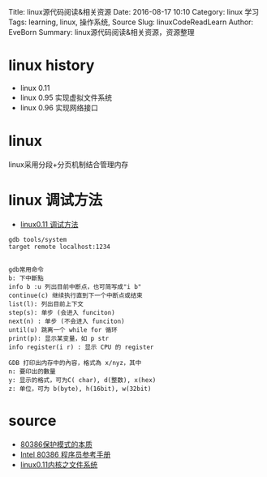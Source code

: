 Title: linux源代码阅读&相关资源
Date: 2016-08-17 10:10
Category: linux 学习
Tags: learning, linux, 操作系统, Source
Slug: linuxCodeReadLearn
Author: EveBorn
Summary: linux源代码阅读&相关资源，资源整理

# linux history

* linux 0.11
* linux 0.95    实现虚拟文件系统
* linux 0.96    实现网络接口

# linux

linux采用分段+分页机制结合管理内存

# linux 调试方法 

* [linux0.11 调试方法](https://wwssllabcd.github.io/blog/2012/08/03/compile-linux011/)
```
gdb tools/system
target remote localhost:1234


gdb常用命令
b: 下中斷點
info b :u 列出目前中断点，也可简写成"i b"
continue(c) 继续执行直到下一个中断点或结束
list(l): 列出目前上下文
step(s): 单步 (会进入 funciton)
next(n) : 单步 (不会进入 funciton)
until(u) 跳离一个 while for 循环
print(p): 显示某变量，如 p str
info register(i r) : 显示 CPU 的 register

GDB 打印出内存中的內容，格式為 x/nyz，其中
n: 要印出的數量
y: 显示的格式，可为C( char), d(整数), x(hex)
z: 单位，可为 b(byte), h(16bit), w(32bit)
```


# source

* [80386保护模式的本质](http://www.jianshu.com/p/1cea7dc5d6b7)
* [Intel 80386 程序员参考手册](http://www.kancloud.cn/wizardforcel/intel-80386-ref-manual/123838)
* [linux0.11内核之文件系统](http://harpsword.leanote.com/post/Untitled-563d6103ab6441584f000164)

